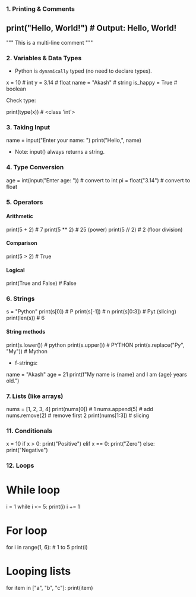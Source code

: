

### 1. Printing & Comments

print("Hello, World!")   # Output: Hello, World!
- 
"""
This is a 
multi-line comment
"""

### 2. Variables & Data Types
- Python is `dynamically` typed (no need to declare types).

x = 10            # int
y = 3.14          # float
name = "Akash"    # string
is_happy = True   # boolean

Check type:

print(type(x))   # <class 'int'>

### 3. Taking Input
name = input("Enter your name: ")
print("Hello,", name)

- Note: input() always returns a string.

### 4. Type Conversion
age = int(input("Enter age: "))   # convert to int
pi = float("3.14")                # convert to float


### 5. Operators
#### Arithmetic
print(5 + 2)   # 7
print(5 ** 2)  # 25 (power)
print(5 // 2)  # 2 (floor division)

#### Comparison
print(5 > 2)   # True

#### Logical
print(True and False)  # False



### 6. Strings
s = "Python"
print(s[0])       # P
print(s[-1])      # n
print(s[0:3])     # Pyt (slicing)
print(len(s))     # 6

#### String methods
print(s.lower())      # python
print(s.upper())      # PYTHON
print(s.replace("Py", "My"))   # Mython

- f-strings:

name = "Akash"
age = 21
print(f"My name is {name} and I am {age} years old.")


### 7. Lists (like arrays)
nums = [1, 2, 3, 4]
print(nums[0])      # 1
nums.append(5)      # add
nums.remove(2)      # remove first 2
print(nums[1:3])    # slicing


### 11. Conditionals
x = 10
if x > 0:
    print("Positive")
elif x == 0:
    print("Zero")
else:
    print("Negative")


### 12. Loops
# While loop
i = 1
while i <= 5:
    print(i)
    i += 1

# For loop
for i in range(1, 6):   # 1 to 5
    print(i)

# Looping lists
for item in ["a", "b", "c"]:
    print(item)